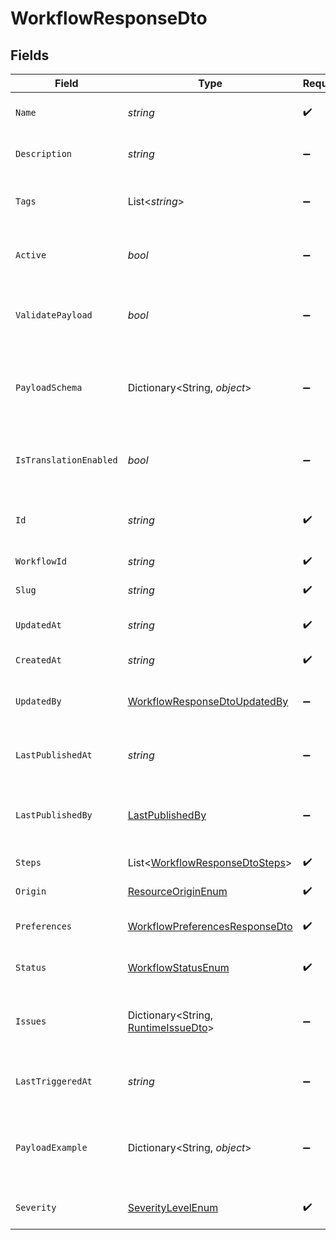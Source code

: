 # WorkflowResponseDto


## Fields

| Field                                                                                       | Type                                                                                        | Required                                                                                    | Description                                                                                 |
| ------------------------------------------------------------------------------------------- | ------------------------------------------------------------------------------------------- | ------------------------------------------------------------------------------------------- | ------------------------------------------------------------------------------------------- |
| `Name`                                                                                      | *string*                                                                                    | :heavy_check_mark:                                                                          | Name of the workflow                                                                        |
| `Description`                                                                               | *string*                                                                                    | :heavy_minus_sign:                                                                          | Description of the workflow                                                                 |
| `Tags`                                                                                      | List<*string*>                                                                              | :heavy_minus_sign:                                                                          | Tags associated with the workflow                                                           |
| `Active`                                                                                    | *bool*                                                                                      | :heavy_minus_sign:                                                                          | Whether the workflow is active                                                              |
| `ValidatePayload`                                                                           | *bool*                                                                                      | :heavy_minus_sign:                                                                          | Enable or disable payload schema validation                                                 |
| `PayloadSchema`                                                                             | Dictionary<String, *object*>                                                                | :heavy_minus_sign:                                                                          | The payload JSON Schema for the workflow                                                    |
| `IsTranslationEnabled`                                                                      | *bool*                                                                                      | :heavy_minus_sign:                                                                          | Enable or disable translations for this workflow                                            |
| `Id`                                                                                        | *string*                                                                                    | :heavy_check_mark:                                                                          | Unique identifier of the workflow                                                           |
| `WorkflowId`                                                                                | *string*                                                                                    | :heavy_check_mark:                                                                          | Workflow identifier                                                                         |
| `Slug`                                                                                      | *string*                                                                                    | :heavy_check_mark:                                                                          | Slug of the workflow                                                                        |
| `UpdatedAt`                                                                                 | *string*                                                                                    | :heavy_check_mark:                                                                          | Last updated timestamp                                                                      |
| `CreatedAt`                                                                                 | *string*                                                                                    | :heavy_check_mark:                                                                          | Creation timestamp                                                                          |
| `UpdatedBy`                                                                                 | [WorkflowResponseDtoUpdatedBy](../../Models/Components/WorkflowResponseDtoUpdatedBy.md)     | :heavy_minus_sign:                                                                          | User who last updated the workflow                                                          |
| `LastPublishedAt`                                                                           | *string*                                                                                    | :heavy_minus_sign:                                                                          | Timestamp of the last workflow publication                                                  |
| `LastPublishedBy`                                                                           | [LastPublishedBy](../../Models/Components/LastPublishedBy.md)                               | :heavy_minus_sign:                                                                          | User who last published the workflow                                                        |
| `Steps`                                                                                     | List<[WorkflowResponseDtoSteps](../../Models/Components/WorkflowResponseDtoSteps.md)>       | :heavy_check_mark:                                                                          | Steps of the workflow                                                                       |
| `Origin`                                                                                    | [ResourceOriginEnum](../../Models/Components/ResourceOriginEnum.md)                         | :heavy_check_mark:                                                                          | Origin of the layout                                                                        |
| `Preferences`                                                                               | [WorkflowPreferencesResponseDto](../../Models/Components/WorkflowPreferencesResponseDto.md) | :heavy_check_mark:                                                                          | Preferences for the workflow                                                                |
| `Status`                                                                                    | [WorkflowStatusEnum](../../Models/Components/WorkflowStatusEnum.md)                         | :heavy_check_mark:                                                                          | Status of the workflow                                                                      |
| `Issues`                                                                                    | Dictionary<String, [RuntimeIssueDto](../../Models/Components/RuntimeIssueDto.md)>           | :heavy_minus_sign:                                                                          | Runtime issues for workflow creation and update                                             |
| `LastTriggeredAt`                                                                           | *string*                                                                                    | :heavy_minus_sign:                                                                          | Timestamp of the last workflow trigger                                                      |
| `PayloadExample`                                                                            | Dictionary<String, *object*>                                                                | :heavy_minus_sign:                                                                          | Generated payload example based on the payload schema                                       |
| `Severity`                                                                                  | [SeverityLevelEnum](../../Models/Components/SeverityLevelEnum.md)                           | :heavy_check_mark:                                                                          | Severity of the workflow                                                                    |